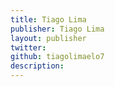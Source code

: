```yaml
---
title: Tiago Lima
publisher: Tiago Lima
layout: publisher
twitter:
github: tiagolimaelo7
description:
---
```

